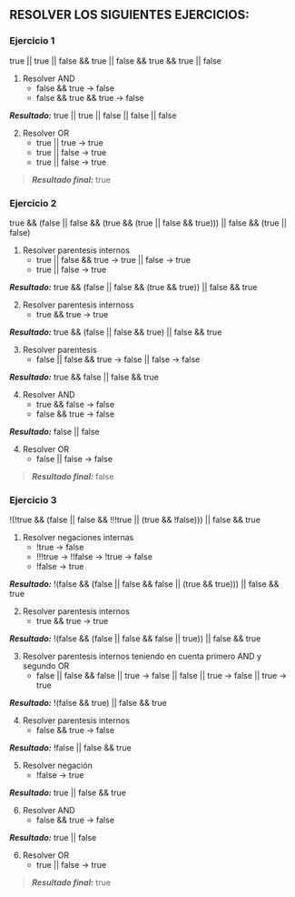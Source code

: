 ## RESOLVER LOS SIGUIENTES EJERCICIOS: 

### **Ejercicio 1**

true || true || false && true || false && true && true || false


1. Resolver AND
    - false && true → false
    - false && true && true → false
    
**_Resultado:_**  true || true || false || false || false

2. Resolver OR
    - true || true → true
    - true || false → true
    - true || false → true

>**_Resultado final:_** true

### **Ejercicio 2**
true && (false || false && (true && (true || false && true))) || false && (true || false)

1. Resolver parentesis internos
    - true || false && true → true || false → true
    - true || false → true 

**_Resultado:_**  true && (false || false && (true && true)) || false && true

2. Resolver parentesis internoss
    - true && true → true  

**_Resultado:_**  true && (false || false && true) || false && true

3. Resolver parentesis
    - false || false && true → false || false → false 

**_Resultado:_**  true && false || false && true

4. Resolver AND
    - true && false → false 
    - false && true → false 

**_Resultado:_**  false || false

4. Resolver OR
    - false || false → false 

>**_Resultado final:_**  false

### **Ejercicio 3**

!(!true && (false || false && !!!true || (true && !false))) || false && true

1. Resolver negaciones internas
    - !true → false
    - !!!true → !!false → !true → false
    - !false → true

**_Resultado:_**  !(false && (false || false && false || (true && true))) || false && true

2. Resolver parentesis internos
    - true && true → true

**_Resultado:_**  !(false && (false || false && false || true)) || false && true

3. Resolver parentesis internos teniendo en cuenta primero AND y segundo OR
    - false || false && false || true → false || false || true → false || true → true

**_Resultado:_**  !(false && true) || false && true

4. Resolver parentesis internos
    - false && true → false

**_Resultado:_**  !false || false && true

5. Resolver negación
    - !false → true

**_Resultado:_**  true || false && true

6. Resolver AND
    - false && true → false

**_Resultado:_**  true || false

6. Resolver OR
    - true || false → true

>**_Resultado final:_**  true
